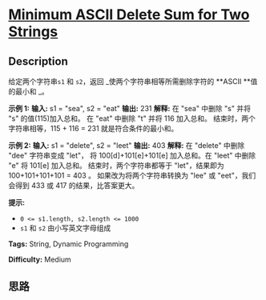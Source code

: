 # [Minimum ASCII Delete Sum for Two Strings][title]

## Description

给定两个字符串`s1` 和 `s2`，返回 _使两个字符串相等所需删除字符的   **ASCII  **值的最小和 _。



**示例 1:**
            **输入:** s1 = "sea", s2 = "eat"    **输出:** 231    **解释:** 在 "sea" 中删除 "s" 并将 "s" 的值(115)加入总和。    在 "eat" 中删除 "t" 并将 116 加入总和。    结束时，两个字符串相等，115 + 116 = 231 就是符合条件的最小和。    

**示例  2:**
            **输入:** s1 = "delete", s2 = "leet"    **输出:** 403    **解释:** 在 "delete" 中删除 "dee" 字符串变成 "let"，    将 100[d]+101[e]+101[e] 加入总和。在 "leet" 中删除 "e" 将 101[e] 加入总和。    结束时，两个字符串都等于 "let"，结果即为 100+101+101+101 = 403 。    如果改为将两个字符串转换为 "lee" 或 "eet"，我们会得到 433 或 417 的结果，比答案更大。    



**提示:**

  * `0 <= s1.length, s2.length <= 1000`
  * `s1` 和 `s2` 由小写英文字母组成


**Tags:** String, Dynamic Programming

**Difficulty:** Medium

## 思路

[title]: https://leetcode-cn.com/problems/minimum-ascii-delete-sum-for-two-strings
